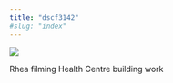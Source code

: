 ```yaml
---
title: "dscf3142"
#slug: "index"
---
```


[![](/wp-content/dscf3142-300x225.jpg)](/wp-content/dscf3142.jpg)

Rhea filming Health Centre building work